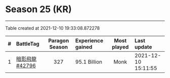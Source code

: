 # Season 25 (KR)

---
Table created at 2021-12-10 19:33:08.872278

| #  |                        BattleTag                         | Paragon Season | Experience gained | Most played |     Last update     |
| :- | :------------------------------------------------------- | :------------: | :---------------- | :---------: | :------------------ |
| 1  | [暗影飛龍#42796](https://kr.diablo3.com/profile/暗影飛龍-42796/) |      327       | 95.1 Billion      |    Monk     | 2021-12-10 15:11:55 |
